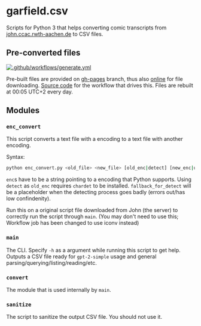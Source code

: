 # garfield.csv
Scripts for Python 3 that helps converting comic transcripts
from [john.ccac.rwth-aachen.de](http://john.ccac.rwth-aachen.de:8000/ftp/dilbert/) to CSV files.

## Pre-converted files
[![.github/workflows/generate.yml](https://github.com/Dobby233Liu/garfield.csv/actions/workflows/generate.yml/badge.svg)](https://github.com/Dobby233Liu/garfield.csv/actions/workflows/generate.yml)

Pre-built files are provided on [gh-pages](https://github.com/Dobby233Liu/garfield.csv/tree/gh-pages) branch, thus also [online](https://dobby233liu.github.io/garfield.csv/) for file downloading. [Source code](.github/workflows/generate.yml) for the workflow that drives this. Files are rebuilt at 00:05 UTC+2 every day.

## Modules

### `enc_convert`
This script converts a text file with a encoding to a text file with another encoding.

Syntax:
```bash
python enc_convert.py <old_file> <new_file> [old_enc|detect] [new_enc|utf-8] [fallback_for_detect|ISO-8859-1]
```
`enc`s have to be a string pointing to a encoding that Python supports.
Using `detect` as `old_enc` requires `chardet` to be installed.
`fallback_for_detect` will be a placeholder when the detecting process goes badly (errors out/has low confindenity).

Run this on a original script file downloaded from John (the server) to correctly run the script through `main`.
(You may don't need to use this; Workflow job has been changed to use iconv instead)

### `main`
The CLI. Specify `-h` as a argument while running this script to get help.
Outputs a CSV file ready for `gpt-2-simple` usage and general parsing/querying/listing/reading/etc.

### `convert`
The module that is used internally by `main`.

### `sanitize`
The script to sanitize the output CSV file. You should not use it.
